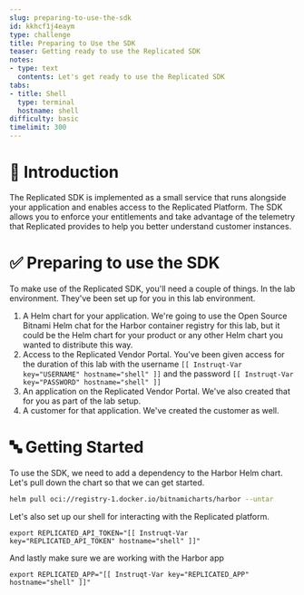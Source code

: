 ```yaml
---
slug: preparing-to-use-the-sdk
id: kkhcf1j4eaym
type: challenge
title: Preparing to Use the SDK
teaser: Getting ready to use the Replicated SDK
notes:
- type: text
  contents: Let's get ready to use the Replicated SDK
tabs:
- title: Shell
  type: terminal
  hostname: shell
difficulty: basic
timelimit: 300
---
```


👋 Introduction
===============

The Replicated SDK is implemented as a small service that runs
alongside your application and enables access to the Replicated
Platform. The SDK allows you to enforce your entitlements and
take advantage of the telemetry that Replicated provides to help
you better understand customer instances.

✅ Preparing to use the SDK
===========================

To make use of the Replicated SDK, you'll need a couple of
things. In the lab environment. They've been set up for you
in this lab environment.

1. A Helm chart for your application. We're going to use the
   Open Source Bitnami Helm chat for the Harbor container registry
   for this lab, but it could be the Helm chart for your product
   or any other Helm chart you wanted to distribute this way.
2. Access to the Replicated Vendor Portal. You've been given
   access for the duration of this lab with the username
   `[[ Instruqt-Var key="USERNAME" hostname="shell" ]]` and
   the password `[[ Instruqt-Var key="PASSWORD" hostname="shell" ]]`
3. An application on the Replicated Vendor Portal. We've also
   created that for you as part of the lab setup.
4. A customer for that application. We've created the customer as
   well.

🔤 Getting Started
==================

To use the SDK, we need to add a dependency to the Harbor
Helm chart. Let's pull down the chart so that we can get
started.

```bash
helm pull oci://registry-1.docker.io/bitnamicharts/harbor --untar
```

Let's also set up our shell for interacting with the Replicated
platform.

```
export REPLICATED_API_TOKEN="[[ Instruqt-Var key="REPLICATED_API_TOKEN" hostname="shell" ]]"
```

And lastly make sure we are working with the Harbor app

```
export REPLICATED_APP="[[ Instruqt-Var key="REPLICATED_APP" hostname="shell" ]]"
```

